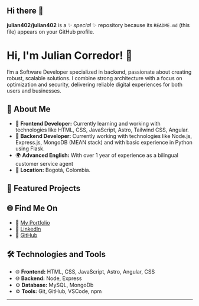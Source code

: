 ## Hi there 👋


**julian402/julian402** is a ✨ _special_ ✨ repository because its `README.md` (this file) appears on your GitHub profile.


# Hi, I'm Julian Corredor! 👋

I’m a Software Developer specialized in backend, passionate about creating robust, scalable solutions. I combine strong architecture with a focus on optimization and security, delivering reliable digital experiences for both users and businesses.

## 🚀 About Me

- 🌟 **Frontend Developer:** Currently learning and working with technologies like HTML, CSS, JavaScript, Astro, Tailwind CSS, Angular.
- 🔧 **Backend Developer:** Currently working with technologies like Node.js, Express.js, MongoDB (MEAN stack) and with basic experience in Python using Flask.
- 🌍 **Advanced English:** With over 1 year of experience as a bilingual customer service agent
- 📍 **Location:** Bogotá, Colombia.

## 🌟 Featured Projects


## 🌐 Find Me On

- 🌟 [My Portfolio](https://portafolio-nine-brown-41.vercel.app/)
- 💼 [LinkedIn](https://www.linkedin.com/in/julian-m-corredor-g-fullstackdev/)
- 🖤 [GitHub](https://github.com/julian402)


## 🛠️ Technologies and Tools

- 🌐 **Frontend:** HTML, CSS, JavaScript, Astro, Angular, CSS
- 🌐 **Backend:** Node, Express
- ⚙️ **Database:** MySQL, MongoDb
- ⚙️ **Tools:** Git, GitHub, VSCode, npm

---


